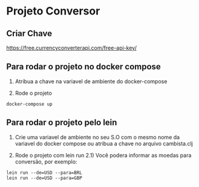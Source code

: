 # Projeto Conversor

## Criar Chave
https://free.currencyconverterapi.com/free-api-key/

## Para rodar o projeto no docker compose
1) Atribua a chave na variavel de ambiente do docker-compose

2) Rode o projeto
```
docker-compose up
```

## Para rodar o projeto pelo lein
1) Crie uma variavel de ambiente no seu S.O com o mesmo nome da variavel do docker compose ou atribua a chave
no arquivo cambista.clj

2) Rode o projeto com lein run
2.1) Você podera informar as moedas para conversão, por exemplo:
```
lein run --de=USD --para=BRL
lein run --de=USD --para=GBP
```

